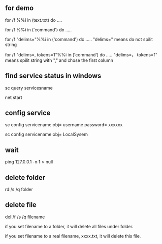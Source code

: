 ## for demo
for /f %%i in (text.txt) do ....

for /f %%i in ('command') do .....

for /f "delims="%%i in ('command') do ..... "delims=" means do not spilit string

for /f "delims=, tokens=1"%%i in ('command') do ..... "delims=， tokens=1" means spilit string with "," and chose the first column
## find service status in windows
sc query servicesname

net start
## config service
sc config servicename obj= username password= xxxxxx

sc config servicename obj= LocalSysem
## wait
ping 127.0.0.1 -n 1 > null
## delete folder
rd /s /q folder
## delete file
del /f /s /q filename

if you set filename to a folder, it will delete all files under folder.

if you set filename to a real filename, xxxx.txt, it will delete this file.
